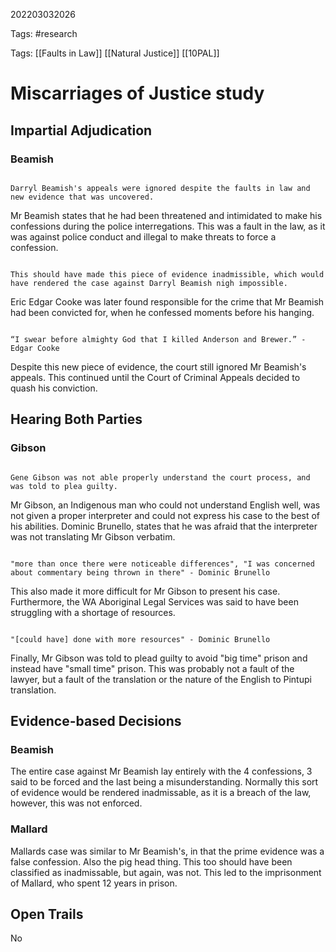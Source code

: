 202203032026

Tags: #research

Tags: [[Faults in Law]] [[Natural Justice]] [[10PAL]]

# Miscarriages of Justice study
## Impartial Adjudication
### Beamish
```ad-tldr

Darryl Beamish's appeals were ignored despite the faults in law and new evidence that was uncovered.

```
Mr Beamish states that he had been threatened and intimidated to make his confessions during the police interregations. 
This was a fault in the law, as it was against police conduct and illegal to make threats to force a confession.
```ad-Key

This should have made this piece of evidence inadmissible, which would have rendered the case against Darryl Beamish nigh impossible.

```
Eric Edgar Cooke was later found responsible for the crime that Mr Beamish had been convicted for, when he confessed moments before his hanging.
```ad-quote

“I swear before almighty God that I killed Anderson and Brewer.” - Edgar Cooke

```
Despite this new piece of evidence, the court still ignored Mr Beamish's appeals.
This continued until the Court of Criminal Appeals decided to quash his conviction.
## Hearing Both Parties
### Gibson
```ad-tldr

Gene Gibson was not able properly understand the court process, and was told to plea guilty.

```
Mr Gibson, an Indigenous man who could not understand English well, was not given a proper interpreter and could not express his case to the best of his abilities.
Dominic Brunello, states that he was afraid that the interpreter was not translating Mr Gibson verbatim.
```ad-quote

"more than once there were noticeable differences", "I was concerned about commentary being thrown in there" - Dominic Brunello

```
This also made it more difficult for Mr Gibson to present his case.
Furthermore, the WA Aboriginal Legal Services was said to have been struggling with a shortage of resources.
```ad-quote

"[could have] done with more resources" - Dominic Brunello

```
Finally, Mr Gibson was told to plead guilty to avoid "big time" prison and instead have "small time" prison.
This was probably not a fault of the lawyer, but a fault of the translation or the nature of the English to Pintupi translation.
## Evidence-based Decisions
### Beamish
The entire case against Mr Beamish lay entirely with the 4 confessions, 3 said to be forced and the last being a misunderstanding.
Normally this sort of evidence would be rendered inadmissable, as it is a breach of the law, however, this was not enforced.
### Mallard
Mallards case was similar to Mr Beamish's, in that the prime evidence was a false confession.
Also the pig head thing.
This too should have been classified as inadmissable, but again, was not.
This led to the imprisonment of Mallard, who spent 12 years in prison.
## Open Trails
No